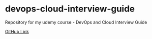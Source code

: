 # devops-cloud-interview-guide
Repository for my udemy course - DevOps and Cloud Interview Guide

<a href="https://github.com/iam-veeramalla/devops-cloud-interview-guide">GitHub Link</a>
